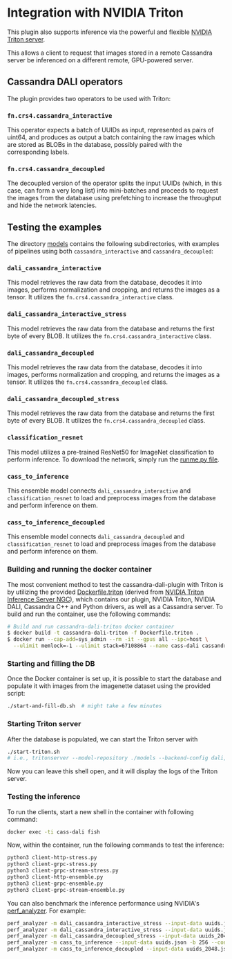 # Integration with NVIDIA Triton

This plugin also supports inference via the powerful and flexible
[NVIDIA Triton
server](https://github.com/triton-inference-server/server).

This allows a client to request that images stored in a remote
Cassandra server be inferenced on a different remote, GPU-powered
server.

## Cassandra DALI operators

The plugin provides two operators to be used with Triton:

### `fn.crs4.cassandra_interactive`

This operator expects a batch of UUIDs as input, represented as pairs
of uint64, and produces as output a batch containing the raw images
which are stored as BLOBs in the database, possibly paired with the
corresponding labels.

### `fn.crs4.cassandra_decoupled`

The decoupled version of the operator splits the input UUIDs (which,
in this case, can form a very long list) into mini-batches and
proceeds to request the images from the database using prefetching to
increase the throughput and hide the network latencies.

## Testing the examples

The directory [models](models) contains the following subdirectories,
with examples of pipelines using both `cassandra_interactive` and
`cassandra_decoupled`:

### `dali_cassandra_interactive`

This model retrieves the raw data from the database, decodes it into
images, performs normalization and cropping, and returns the images as
a tensor. It utilizes the `fn.crs4.cassandra_interactive` class.

### `dali_cassandra_interactive_stress`

This model retrieves the raw data from the database and returns the
first byte of every BLOB. It utilizes the
`fn.crs4.cassandra_interactive` class.

### `dali_cassandra_decoupled`

This model retrieves the raw data from the database, decodes it into
images, performs normalization and cropping, and returns the images as
a tensor. It utilizes the `fn.crs4.cassandra_decoupled` class.

### `dali_cassandra_decoupled_stress`

This model retrieves the raw data from the database and returns the
first byte of every BLOB. It utilizes the
`fn.crs4.cassandra_decoupled` class.

### `classification_resnet`

This model utilizes a pre-trained ResNet50 for ImageNet classification
to perform inference. To download the network, simply run the
[runme.py file](models/classification_resnet/1/runme.py).

### `cass_to_inference`

This ensemble model connects `dali_cassandra_interactive` and
`classification_resnet` to load and preprocess images from the
database and perform inference on them.

### `cass_to_inference_decoupled`

This ensemble model connects `dali_cassandra_decoupled` and
`classification_resnet` to load and preprocess images from the
database and perform inference on them.


### Building and running the docker container

The most convenient method to test the cassandra-dali-plugin with
Triton is by utilizing the provided
[Dockerfile.triton](../../Dockerfile.triton) (derived from [NVIDIA
Triton Inference Server
NGC](https://catalog.ngc.nvidia.com/orgs/nvidia/containers/tritonserver)),
which contains our plugin, NVIDIA Triton, NVIDIA DALI, Cassandra C++
and Python drivers, as well as a Cassandra server. To build and run
the container, use the following commands:

```bash
# Build and run cassandra-dali-triton docker container
$ docker build -t cassandra-dali-triton -f Dockerfile.triton .
$ docker run --cap-add=sys_admin --rm -it --gpus all --ipc=host \
  --ulimit memlock=-1 --ulimit stack=67108864 --name cass-dali cassandra-dali-triton
```

### Starting and filling the DB

Once the Docker container is set up, it is possible to start the
database and populate it with images from the imagenette dataset using
the provided script:

```bash
./start-and-fill-db.sh  # might take a few minutes
```

### Starting Triton server

After the database is populated, we can start the Triton server with

```bash
./start-triton.sh
# i.e., tritonserver --model-repository ./models --backend-config dali,plugin_libs=/opt/conda/lib/python3.8/site-packages/libcrs4cassandra.so
```

Now you can leave this shell open, and it will display the logs of the
Triton server.

### Testing the inference

To run the clients, start a new shell in the container with following
command:

```bash
docker exec -ti cass-dali fish
```

Now, within the container, run the following commands to test the
inference:

```bash
python3 client-http-stress.py
python3 client-grpc-stress.py
python3 client-grpc-stream-stress.py
python3 client-http-ensemble.py
python3 client-grpc-ensemble.py
python3 client-grpc-stream-ensemble.py
```

You can also benchmark the inference performance using NVIDIA's
[perf_analyzer](https://github.com/triton-inference-server/client/tree/main/src/c%2B%2B/perf_analyzer#readme). For
example:

```bash
perf_analyzer -m dali_cassandra_interactive_stress --input-data uuids.json -b 256 --concurrency-range 16 -p 10000
perf_analyzer -m dali_cassandra_interactive_stress --input-data uuids.json -b 256 --concurrency-range 16 -p 10000 -i grpc
perf_analyzer -m dali_cassandra_decoupled_stress --input-data uuids_2048.json --shape UUID:2048,2 --concurrency-range 4 -i grpc --streaming -p 10000
perf_analyzer -m cass_to_inference --input-data uuids.json -b 256 --concurrency-range 16 -i grpc
perf_analyzer -m cass_to_inference_decoupled --input-data uuids_2048.json --shape UUID:2048,2 --concurrency-range 4 -i grpc --streaming -p 10000
```
